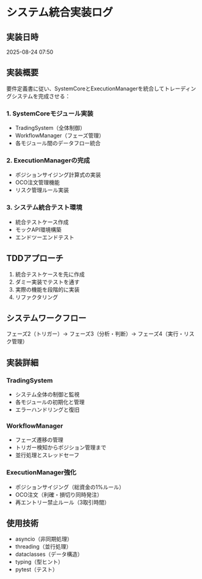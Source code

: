 # システム統合実装ログ

## 実装日時
2025-08-24 07:50

## 実装概要
要件定義書に従い、SystemCoreとExecutionManagerを統合してトレーディングシステムを完成させる：

### 1. SystemCoreモジュール実装
- TradingSystem（全体制御）
- WorkflowManager（フェーズ管理）
- 各モジュール間のデータフロー統合

### 2. ExecutionManagerの完成
- ポジションサイジング計算式の実装  
- OCO注文管理機能
- リスク管理ルール実装

### 3. システム統合テスト環境
- 統合テストケース作成
- モックAPI環境構築
- エンドツーエンドテスト

## TDDアプローチ
1. 統合テストケースを先に作成
2. ダミー実装でテストを通す
3. 実際の機能を段階的に実装
4. リファクタリング

## システムワークフロー
フェーズ2（トリガー）→ フェーズ3（分析・判断）→ フェーズ4（実行・リスク管理）

## 実装詳細

### TradingSystem
- システム全体の制御と監視
- 各モジュールの初期化と管理
- エラーハンドリングと復旧

### WorkflowManager  
- フェーズ遷移の管理
- トリガー検知からポジション管理まで
- 並行処理とスレッドセーフ

### ExecutionManager強化
- ポジションサイジング（総資金の1%ルール）
- OCO注文（利確・損切り同時発注）
- 再エントリー禁止ルール（3取引時間）

## 使用技術
- asyncio（非同期処理）
- threading（並行処理）
- dataclasses（データ構造）
- typing（型ヒント）
- pytest（テスト）